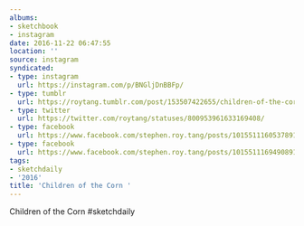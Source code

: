 ```yaml
---
albums:
- sketchbook
- instagram
date: 2016-11-22 06:47:55
location: ''
source: instagram
syndicated:
- type: instagram
  url: https://instagram.com/p/BNGljDnBBFp/
- type: tumblr
  url: https://roytang.tumblr.com/post/153507422655/children-of-the-corn-sketchdaily
- type: twitter
  url: https://twitter.com/roytang/statuses/800953961633169408/
- type: facebook
  url: https://www.facebook.com/stephen.roy.tang/posts/10155111605378912:1
- type: facebook
  url: https://www.facebook.com/stephen.roy.tang/posts/10155111694908912
tags:
- sketchdaily
- '2016'
title: 'Children of the Corn '
---
```


Children of the Corn #sketchdaily